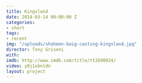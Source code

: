 ```yaml
---
title: Kingsland
date: 2014-03-14 00:00:00 Z
categories:
- short
tags:
- recent
img: "/uploads/shaheen-baig-casting-kingsland.jpg"
director: Tony Grisoni
with: 
imdb: http://www.imdb.com/title/tt2690924/
video: y0j1xbnldn
layout: project
---
```


